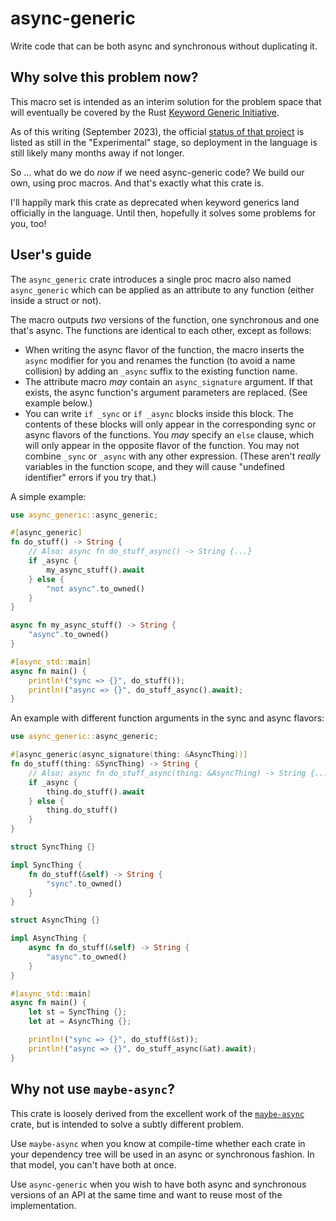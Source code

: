 # async-generic

Write code that can be both async and synchronous without duplicating it.

## Why solve this problem now?

This macro set is intended as an interim solution for the problem space that will eventually be covered by the Rust [Keyword Generic Initiative](https://blog.rust-lang.org/inside-rust/2022/07/27/keyword-generics.html).

As of this writing (September 2023), the official [status of that project](https://github.com/rust-lang/keyword-generics-initiative) is listed as still in the "Experimental" stage, so deployment in the language is still likely many months away if not longer.

So ... what do we do _now_ if we need async-generic code? We build our own, using proc macros. And that's exactly what this crate is.

I'll happily mark this crate as deprecated when keyword generics land officially in the language. Until then, hopefully it solves some problems for you, too!

## User's guide

The `async_generic` crate introduces a single proc macro also named `async_generic` which can be applied as an attribute to any function (either inside a struct or not).

The macro outputs _two_ versions of the function, one synchronous and one that's async. The functions are identical to each other, except as follows:

* When writing the async flavor of the function, the macro inserts the `async` modifier for you and renames the function (to avoid a name collision) by adding an `_async` suffix to the existing function name.
* The attribute macro _may_ contain an `async_signature` argument. If that exists, the async function's argument parameters are replaced. (See example below.)
* You can write `if _sync` or `if _async` blocks inside this block. The contents of these blocks will only appear in the corresponding sync or async flavors of the functions. You _may_ specify an `else` clause, which will only appear in the opposite flavor of the function. You may not combine `_sync` or `_async` with any other expression. (These aren't _really_ variables in the function scope, and they will cause "undefined identifier" errors if you try that.)

A simple example:

```rust
use async_generic::async_generic;

#[async_generic]
fn do_stuff() -> String {
    // Also: async fn do_stuff_async() -> String {...}
    if _async {
        my_async_stuff().await
    } else {
        "not async".to_owned()
    }
}

async fn my_async_stuff() -> String {
    "async".to_owned()
}

#[async_std::main]
async fn main() {
    println!("sync => {}", do_stuff());
    println!("async => {}", do_stuff_async().await);
}
```

An example with different function arguments in the sync and async flavors:

```rust
use async_generic::async_generic;

#[async_generic(async_signature(thing: &AsyncThing))]
fn do_stuff(thing: &SyncThing) -> String {
    // Also: async fn do_stuff_async(thing: &AsyncThing) -> String {...}
    if _async {
        thing.do_stuff().await
    } else {
        thing.do_stuff()
    }
}

struct SyncThing {}

impl SyncThing {
    fn do_stuff(&self) -> String {
        "sync".to_owned()
    }
}

struct AsyncThing {}

impl AsyncThing {
    async fn do_stuff(&self) -> String {
        "async".to_owned()
    }
}

#[async_std::main]
async fn main() {
    let st = SyncThing {};
    let at = AsyncThing {};

    println!("sync => {}", do_stuff(&st));
    println!("async => {}", do_stuff_async(&at).await);
}
```

## Why not use `maybe-async`?

This crate is loosely derived from the excellent work of the [`maybe-async`](https://crates.io/crates/maybe-async) crate, but is intended to solve a subtly different problem.

Use `maybe-async` when you know at compile-time whether each crate in your dependency tree will be used in an async or synchronous fashion. In that model, you can't have both at once.

Use `async-generic` when you wish to have both async and synchronous versions of an API at the same time and want to reuse most of the implementation.
